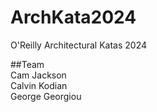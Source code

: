 # ArchKata2024

O'Reilly Architectural Katas 2024

##Team  
Cam Jackson <br>
Calvin Kodian <br>
George Georgiou <br>

